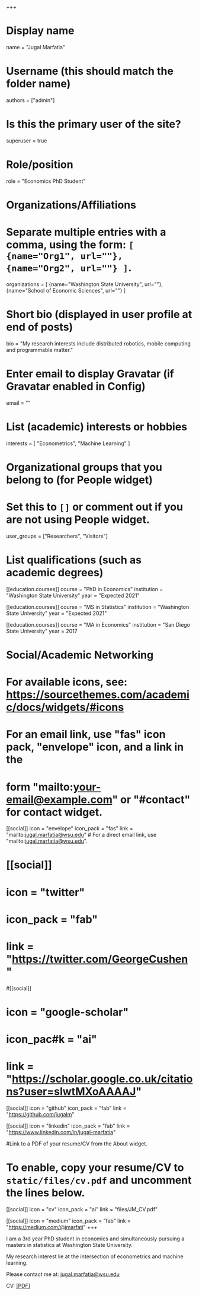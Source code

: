 +++
# Display name
name = "Jugal Marfatia"

# Username (this should match the folder name)
authors = ["admin"]

# Is this the primary user of the site?
superuser = true

# Role/position
role = "Economics PhD Student"

# Organizations/Affiliations
#   Separate multiple entries with a comma, using the form: `[ {name="Org1", url=""}, {name="Org2", url=""} ]`.
organizations = [ {name="Washington State University", url=""}, {name="School of Economic Sciences", url=""} ]

# Short bio (displayed in user profile at end of posts)
bio = "My research interests include distributed robotics, mobile computing and programmable matter."

# Enter email to display Gravatar (if Gravatar enabled in Config)
email = ""

# List (academic) interests or hobbies
interests = [
  "Econometrics",
  "Machine Learning"
]

# Organizational groups that you belong to (for People widget)
#   Set this to `[]` or comment out if you are not using People widget.
user_groups = ["Researchers", "Visitors"]

# List qualifications (such as academic degrees)
[[education.courses]]
  course = "PhD in Economics"
  institution = "Washington State University"
  year = "Expected 2021"

[[education.courses]]
  course = "MS in Statistics"
  institution = "Washington State University"
  year = "Expected 2021"

[[education.courses]]
  course = "MA in Economics"
  institution = "San Diego State University"
  year = 2017

# Social/Academic Networking
# For available icons, see: https://sourcethemes.com/academic/docs/widgets/#icons
#   For an email link, use "fas" icon pack, "envelope" icon, and a link in the
#   form "mailto:your-email@example.com" or "#contact" for contact widget.

[[social]]
  icon = "envelope"
  icon_pack = "fas"
  link = "mailto:jugal.marfatia@wsu.edu"  # For a direct email link, use "mailto:jugal.marfatia@wsu.edu".

# [[social]]
#   icon = "twitter"
#   icon_pack = "fab"
#   link = "https://twitter.com/GeorgeCushen"

#[[social]]
#  icon = "google-scholar"
#  icon_pac#k = "ai"
#  link = "https://scholar.google.co.uk/citations?user=sIwtMXoAAAAJ"

[[social]]
  icon = "github"
  icon_pack = "fab"
  link = "https://github.com/jugalm"
  
[[social]]
  icon = "linkedin"
  icon_pack = "fab"
  link = "https://www.linkedin.com/in/jugal-marfatia"


#Link to a PDF of your resume/CV from the About widget.
# To enable, copy your resume/CV to `static/files/cv.pdf` and uncomment the lines below.
[[social]]
  icon = "cv"
  icon_pack = "ai"
  link = "files/JM_CV.pdf"

[[social]]
  icon = "medium"
  icon_pack = "fab"
  link = "https://medium.com/@jmarfati"
+++

I am a 3rd year PhD student in economics and simultaneously pursuing a masters in statistics at Washington State University. 

My research interest lie at the intersection of econometrics and machine learning.

Please contact me at: <jugal.marfatia@wsu.edu>

CV: [\[PDF\]](files/JM_CV.pdf)
